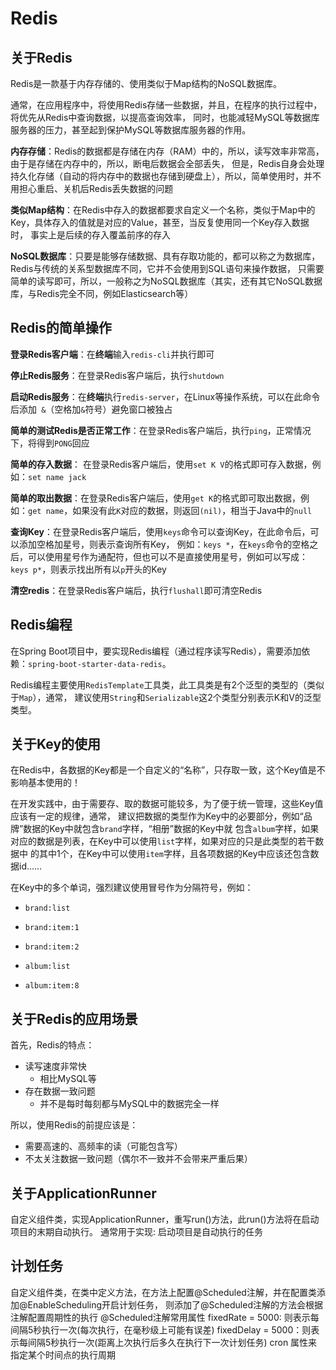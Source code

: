 # Redis

## 关于Redis

Redis是一款基于内存存储的、使用类似于Map结构的NoSQL数据库。

通常，在应用程序中，将使用Redis存储一些数据，并且，在程序的执行过程中，将优先从Redis中查询数据，以提高查询效率，
同时，也能减轻MySQL等数据库服务器的压力，甚至起到保护MySQL等数据库服务器的作用。

**内存存储**：Redis的数据都是存储在内存（RAM）中的，所以，读写效率非常高，由于是存储在内存中的，所以，断电后数据会全部丢失，
但是，Redis自身会处理持久化存储（自动的将内存中的数据也存储到硬盘上），所以，简单使用时，并不用担心重启、关机后Redis丢失数据的问题

**类似Map结构**：在Redis中存入的数据都要求自定义一个名称，类似于Map中的Key，具体存入的值就是对应的Value，甚至，当反复使用同一个Key存入数据时，
事实上是后续的存入覆盖前序的存入

**NoSQL数据库**：只要是能够存储数据、具有存取功能的，都可以称之为数据库，Redis与传统的关系型数据库不同，它并不会使用到SQL语句来操作数据，
只需要简单的读写即可，所以，一般称之为NoSQL数据库（其实，还有其它NoSQL数据库，与Redis完全不同，例如Elasticsearch等）



## Redis的简单操作

**登录Redis客户端**：在**终端**输入`redis-cli`并执行即可

**停止Redis服务**：在登录Redis客户端后，执行`shutdown`

**启动Redis服务**：在**终端**执行`redis-server`，在Linux等操作系统，可以在此命令后添加` &`（空格加`&`符号）避免窗口被独占

**简单的测试Redis是否正常工作**：在登录Redis客户端后，执行`ping`，正常情况下，将得到`PONG`回应

**简单的存入数据**： 在登录Redis客户端后，使用`set K V`的格式即可存入数据，例如：`set name jack`

**简单的取出数据**：在登录Redis客户端后，使用`get K`的格式即可取出数据，例如：`get name`，如果没有此`K`对应的数据，则返回`(nil)`，相当于Java中的`null`

**查询Key**：在登录Redis客户端后，使用`keys`命令可以查询Key，在此命令后，可以添加空格加星号，则表示查询所有Key，
例如：`keys *`，在`keys`命令的空格之后，可以使用星号作为通配符，但也可以不是直接使用星号，例如可以写成：`keys p*`，则表示找出所有以`p`开头的Key

**清空redis**：在登录Redis客户端后，执行`flushall`即可清空Redis



## Redis编程

在Spring Boot项目中，要实现Redis编程（通过程序读写Redis），需要添加依赖：`spring-boot-starter-data-redis`。

Redis编程主要使用`RedisTemplate`工具类，此工具类是有2个泛型的类型的（类似于`Map`），通常，
建议使用`String`和`Serializable`这2个类型分别表示K和V的泛型类型。


## 关于Key的使用

在Redis中，各数据的Key都是一个自定义的“名称”，只存取一致，这个Key值是不影响基本使用的！

在开发实践中，由于需要存、取的数据可能较多，为了便于统一管理，这些Key值应该有一定的规律，通常，
建议把数据的类型作为Key中的必要部分，例如“品牌”数据的Key中就包含`brand`字样，“相册”数据的Key中就
包含`album`字样，如果对应的数据是列表，在Key中可以使用`list`字样，如果对应的只是此类型的若干数据中
的其中1个，在Key中可以使用`item`字样，且各项数据的Key中应该还包含数据id……

在Key中的多个单词，强烈建议使用冒号作为分隔符号，例如：

- `brand:list`

- `brand:item:1`

- `brand:item:2`

- `album:list`

- `album:item:8`



## 关于Redis的应用场景

首先，Redis的特点：

- 读写速度非常快
  - 相比MySQL等
- 存在数据一致问题
  - 并不是每时每刻都与MySQL中的数据完全一样

所以，使用Redis的前提应该是：

- 需要高速的、高频率的读（可能包含写）
- 不太关注数据一致问题（偶尔不一致并不会带来严重后果）


## 关于ApplicationRunner
自定义组件类，实现ApplicationRunner，重写run()方法，此run()方法将在启动项目的末期自动执行。
 通常用于实现: 启动项目是自动执行的任务

## 计划任务
自定义组件类，在类中定义方法，在方法上配置@Scheduled注解，并在配置类添加@EnableScheduling开启计划任务，
则添加了@Scheduled注解的方法会根据注解配置周期性的执行
@Scheduled注解常用属性
fixedRate = 5000: 则表示每间隔5秒执行一次(每次执行，在毫秒级上可能有误差)
fixedDelay = 5000：则表示每间隔5秒执行一次(距离上次执行后多久在执行下一次计划任务)
cron 属性来指定某个时间点的执行周期










